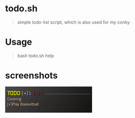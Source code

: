 todo.sh
=======
> simple todo-list script, which is also used for my conky

Usage
======
> bash todo.sh help

screenshots
======
![todo.png](https://raw.githubusercontent.com/Zuckonit/todo.sh/master/.screenshots/todo.png)


